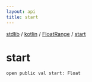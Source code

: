 ```yaml
---
layout: api
title: start
---
```

[stdlib](../../index.md) / [kotlin](../index.md) / [FloatRange](index.md) / [start](start.md)

# start

```
open public val start: Float
```
